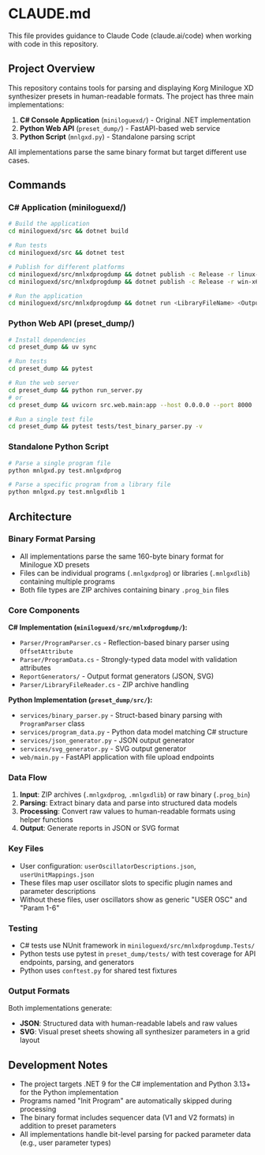 # CLAUDE.md

This file provides guidance to Claude Code (claude.ai/code) when working with code in this repository.

## Project Overview

This repository contains tools for parsing and displaying Korg Minilogue XD synthesizer presets in human-readable formats. The project has three main implementations:

1. **C# Console Application** (`miniloguexd/`) - Original .NET implementation
2. **Python Web API** (`preset_dump/`) - FastAPI-based web service 
3. **Python Script** (`mnlgxd.py`) - Standalone parsing script

All implementations parse the same binary format but target different use cases.

## Commands

### C# Application (miniloguexd/)
```bash
# Build the application
cd miniloguexd/src && dotnet build

# Run tests
cd miniloguexd/src && dotnet test

# Publish for different platforms
cd miniloguexd/src/mnlxdprogdump && dotnet publish -c Release -r linux-x64 -o publish/linux-x64
cd miniloguexd/src/mnlxdprogdump && dotnet publish -c Release -r win-x64 -o publish/win-x64

# Run the application
cd miniloguexd/src/mnlxdprogdump && dotnet run <LibraryFileName> <OutputDirectory>
```

### Python Web API (preset_dump/)
```bash
# Install dependencies
cd preset_dump && uv sync

# Run tests
cd preset_dump && pytest

# Run the web server
cd preset_dump && python run_server.py
# or
cd preset_dump && uvicorn src.web.main:app --host 0.0.0.0 --port 8000

# Run a single test file
cd preset_dump && pytest tests/test_binary_parser.py -v
```

### Standalone Python Script
```bash
# Parse a single program file
python mnlgxd.py test.mnlgxdprog

# Parse a specific program from a library file
python mnlgxd.py test.mnlgxdlib 1
```

## Architecture

### Binary Format Parsing
- All implementations parse the same 160-byte binary format for Minilogue XD presets
- Files can be individual programs (`.mnlgxdprog`) or libraries (`.mnlgxdlib`) containing multiple programs
- Both file types are ZIP archives containing binary `.prog_bin` files

### Core Components

**C# Implementation (`miniloguexd/src/mnlxdprogdump/`):**
- `Parser/ProgramParser.cs` - Reflection-based binary parser using `OffsetAttribute`
- `Parser/ProgramData.cs` - Strongly-typed data model with validation attributes
- `ReportGenerators/` - Output format generators (JSON, SVG)
- `Parser/LibraryFileReader.cs` - ZIP archive handling

**Python Implementation (`preset_dump/src/`):**
- `services/binary_parser.py` - Struct-based binary parsing with `ProgramParser` class
- `services/program_data.py` - Python data model matching C# structure
- `services/json_generator.py` - JSON output generator
- `services/svg_generator.py` - SVG output generator
- `web/main.py` - FastAPI application with file upload endpoints

### Data Flow
1. **Input**: ZIP archives (`.mnlgxdprog`, `.mnlgxdlib`) or raw binary (`.prog_bin`)
2. **Parsing**: Extract binary data and parse into structured data models
3. **Processing**: Convert raw values to human-readable formats using helper functions
4. **Output**: Generate reports in JSON or SVG format

### Key Files
- User configuration: `userOscillatorDescriptions.json`, `userUnitMappings.json`
- These files map user oscillator slots to specific plugin names and parameter descriptions
- Without these files, user oscillators show as generic "USER OSC" and "Param 1-6"

### Testing
- C# tests use NUnit framework in `miniloguexd/src/mnlxdprogdump.Tests/`
- Python tests use pytest in `preset_dump/tests/` with test coverage for API endpoints, parsing, and generators
- Python uses `conftest.py` for shared test fixtures

### Output Formats
Both implementations generate:
- **JSON**: Structured data with human-readable labels and raw values
- **SVG**: Visual preset sheets showing all synthesizer parameters in a grid layout

## Development Notes

- The project targets .NET 9 for the C# implementation and Python 3.13+ for the Python implementation
- Programs named "Init Program" are automatically skipped during processing
- The binary format includes sequencer data (V1 and V2 formats) in addition to preset parameters
- All implementations handle bit-level parsing for packed parameter data (e.g., user parameter types)
